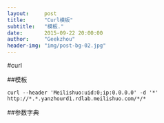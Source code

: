 ```yaml
---
layout:     post
title:      "Curl模板"
subtitle:   "模板."
date:       2015-09-22 20:00:00
author:     "Geekzhou"
header-img: "img/post-bg-02.jpg"
---
```


#curl

##模板

    curl --header 'Meilishuo:uid:0;ip:0.0.0.0' -d '*' http://*.*.yanzhourd1.rdlab.meilishuo.com/*/*

##参数字典
